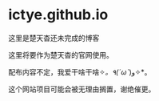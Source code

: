# ictye.github.io
这里是楚天杳还未完成的博客

这里将要作为楚天杳的官网使用。

配布内容不定，我爱干啥干啥✧*。٩(ˊωˋ*)و✧*。

这个网站项目可能会被无理由搁置，谢绝催更。